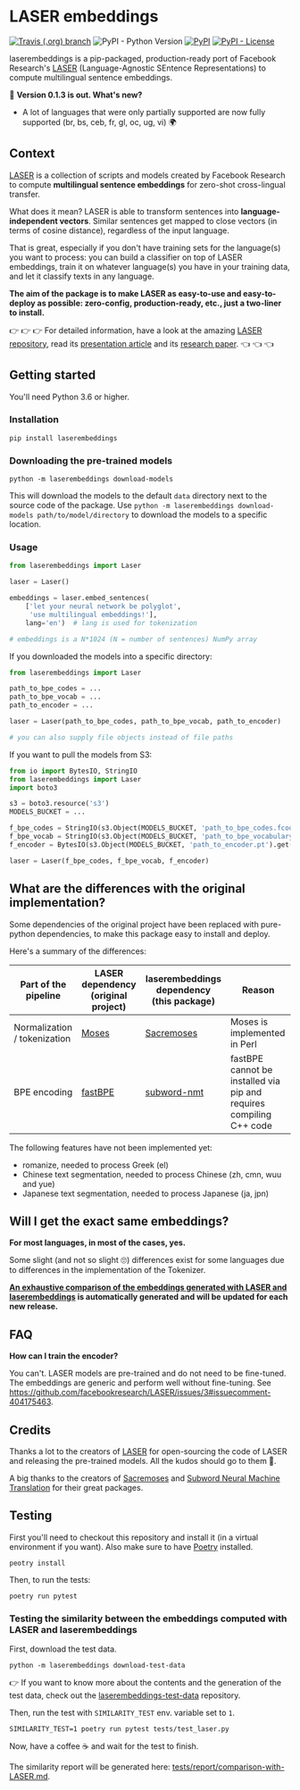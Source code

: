 # LASER embeddings

[![Travis (.org) branch](https://img.shields.io/travis/yannvgn/laserembeddings/master?style=flat-square)](https://travis-ci.org/yannvgn/laserembeddings)
![PyPI - Python Version](https://img.shields.io/pypi/pyversions/laserembeddings?style=flat-square)
[![PyPI](https://img.shields.io/pypi/v/laserembeddings.svg?style=flat-square)](https://pypi.org/project/laserembeddings/)
[![PyPI - License](https://img.shields.io/pypi/l/laserembeddings.svg?style=flat-square)](https://github.com/yannvgn/laserembeddings/blob/master/LICENSE)

laserembeddings is a pip-packaged, production-ready port of Facebook Research's [LASER](https://github.com/facebookresearch/LASER) (Language-Agnostic SEntence Representations) to compute multilingual sentence embeddings.

🎁 **Version 0.1.3 is out. What's new?**
- A lot of languages that were only partially supported are now fully supported (br, bs, ceb, fr, gl, oc, ug, vi) 🌍

## Context

[LASER](https://github.com/facebookresearch/LASER) is a collection of scripts and models created by Facebook Research to compute **multilingual sentence embeddings** for zero-shot cross-lingual transfer. 

What does it mean? LASER is able to transform sentences into **language-independent vectors**. Similar sentences get mapped to close vectors (in terms of cosine distance), regardless of the input language.

That is great, especially if you don't have training sets for the language(s) you want to process: you can build a classifier on top of LASER embeddings, train it on whatever language(s) you have in your training data, and let it classify texts in any language.

**The aim of the package is to make LASER as easy-to-use and easy-to-deploy as possible: zero-config, production-ready, etc., just a two-liner to install.**

👉 👉 👉 For detailed information, have a look at the amazing [LASER repository](https://github.com/facebookresearch/LASER), read its [presentation article](https://code.fb.com/ai-research/laser-multilingual-sentence-embeddings/) and its [research paper](https://arxiv.org/abs/1812.10464). 👈 👈 👈

## Getting started

You'll need Python 3.6 or higher.

### Installation

```
pip install laserembeddings
```

### Downloading the pre-trained models

```
python -m laserembeddings download-models
```

This will download the models to the default `data` directory next to the source code of the package. Use `python -m laserembeddings download-models path/to/model/directory` to download the models to a specific location.

### Usage

```python
from laserembeddings import Laser

laser = Laser()

embeddings = laser.embed_sentences(
    ['let your neural network be polyglot',
     'use multilingual embeddings!'],
    lang='en')  # lang is used for tokenization

# embeddings is a N*1024 (N = number of sentences) NumPy array
```

If you downloaded the models into a specific directory:

```python
from laserembeddings import Laser

path_to_bpe_codes = ...
path_to_bpe_vocab = ...
path_to_encoder = ...

laser = Laser(path_to_bpe_codes, path_to_bpe_vocab, path_to_encoder)

# you can also supply file objects instead of file paths
```

If you want to pull the models from S3:

```python
from io import BytesIO, StringIO
from laserembeddings import Laser
import boto3

s3 = boto3.resource('s3')
MODELS_BUCKET = ...

f_bpe_codes = StringIO(s3.Object(MODELS_BUCKET, 'path_to_bpe_codes.fcodes').get()['Body'].read().decode('utf-8'))
f_bpe_vocab = StringIO(s3.Object(MODELS_BUCKET, 'path_to_bpe_vocabulary.fvocab').get()['Body'].read().decode('utf-8'))
f_encoder = BytesIO(s3.Object(MODELS_BUCKET, 'path_to_encoder.pt').get()['Body'].read())

laser = Laser(f_bpe_codes, f_bpe_vocab, f_encoder)
```

## What are the differences with the original implementation?

Some dependencies of the original project have been replaced with pure-python dependencies, to make this package easy to install and deploy.

Here's a summary of the differences:

| Part of the pipeline | LASER dependency (original project) | laserembeddings dependency (this package) | Reason |
|----------------------|-------------------------------------|----------------------------------------|--------|
| Normalization / tokenization | [Moses](https://github.com/moses-smt/mosesdecoder) | [Sacremoses](https://github.com/alvations/sacremoses) | Moses is implemented in Perl |
| BPE encoding | [fastBPE](https://github.com/glample/fastBPE) | [subword-nmt](https://github.com/rsennrich/subword-nmt) | fastBPE cannot be installed via pip and requires compiling C++ code |

The following features have not been implemented yet:
- romanize, needed to process Greek (el)
- Chinese text segmentation, needed to process Chinese (zh, cmn, wuu and yue)
- Japanese text segmentation, needed to process Japanese (ja, jpn)

## Will I get the exact same embeddings?

**For most languages, in most of the cases, yes.**

Some slight (and not so slight 🙄) differences exist for some languages due to differences in the implementation of the Tokenizer.

**[An exhaustive comparison of the embeddings generated with LASER and laserembeddings](tests/report/comparison-with-LASER.md) is automatically generated and will be updated for each new release.**

## FAQ

**How can I train the encoder?**

You can't. LASER models are pre-trained and do not need to be fine-tuned. The embeddings are generic and perform well without fine-tuning. See https://github.com/facebookresearch/LASER/issues/3#issuecomment-404175463.

## Credits

Thanks a lot to the creators of [LASER](https://github.com/facebookresearch/LASER) for open-sourcing the code of LASER and releasing the pre-trained models. All the kudos should go to them 👏.

A big thanks to the creators of [Sacremoses](https://github.com/alvations/sacremoses) and [Subword Neural Machine Translation](https://github.com/rsennrich/subword-nmt/) for their great packages.

## Testing

First you'll need to checkout this repository and install it (in a virtual environment if you want). Also make sure to have [Poetry](https://github.com/sdispater/poetry) installed.

```
peotry install
```

Then, to run the tests:

```
poetry run pytest
```

### Testing the similarity between the embeddings computed with LASER and laserembeddings

First, download the test data.

```
python -m laserembeddings download-test-data
```

👉 If you want to know more about the contents and the generation of the test data, check out the [laserembeddings-test-data](https://github.com/yannvgn/laserembeddings-test-data) repository.

Then, run the test with `SIMILARITY_TEST` env. variable set to `1`.

```
SIMILARITY_TEST=1 poetry run pytest tests/test_laser.py
```

Now, have a coffee ☕️ and wait for the test to finish.

The similarity report will be generated here: [tests/report/comparison-with-LASER.md](tests/report/comparison-with-LASER.md).
